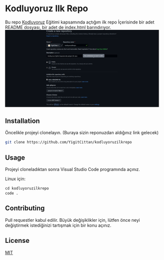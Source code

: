 # Kodluyoruz Ilk Repo
Bu repo [Kodluyoruz](https://www.patika.dev/) Eğitimi kapsamında açtığım ilk repo İçerisinde bir adet README dosyası, bir adet de index.html barındırıyor.
![](https://github.com/YigitCittan/kodluyoruzilkrepo/blob/main/Figures/Figure1.PNG)


## Installation
Öncelikle projeyi clonelayın. (Buraya sizin reponuzdan aldığınız link gelecek)

```bash 
git clone https://github.com/YigitCittan/kodluyoruzilkrepo
```
## Usage

Projeyi cloneladıktan sonra Visual Studio Code programında açınız.

Linux için:
```linux
cd kodluyoruzilkrepo
code .
```
## Contributing
Pull requestler kabul edilir. Büyük değişiklikler için, lütfen önce neyi değiştirmek istediğinizi tartışmak için bir konu açınız.
## License
[MIT](https://github.com/mkucukkoc/kodluyoruzilkrepo/blob/main/LICENSE)